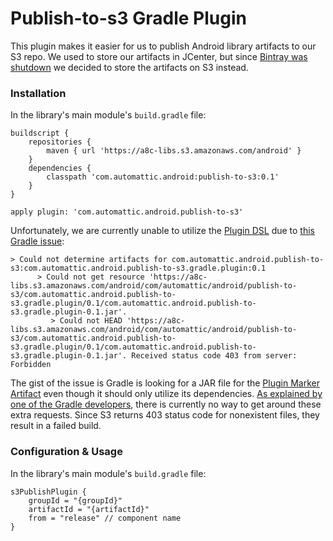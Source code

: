 # Publish-to-s3 Gradle Plugin

This plugin makes it easier for us to publish Android library artifacts to our S3 repo.
We used to store our artifacts in JCenter, but since [Bintray was shutdown](https://jfrog.com/blog/into-the-sunset-bintray-jcenter-gocenter-and-chartcenter/) we decided to store the artifacts on S3 instead.

### Installation

In the library's main module's `build.gradle` file:

```
buildscript {
    repositories {
        maven { url 'https://a8c-libs.s3.amazonaws.com/android' }
    }
    dependencies {
        classpath 'com.automattic.android:publish-to-s3:0.1'
    }
}

apply plugin: 'com.automattic.android.publish-to-s3'
```

Unfortunately, we are currently unable to utilize the [Plugin DSL](https://docs.gradle.org/current/userguide/plugins.html#sec:plugins_block) due to [this Gradle issue](https://github.com/gradle/gradle/issues/8754):

```
> Could not determine artifacts for com.automattic.android.publish-to-s3:com.automattic.android.publish-to-s3.gradle.plugin:0.1
      > Could not get resource 'https://a8c-libs.s3.amazonaws.com/android/com/automattic/android/publish-to-s3/com.automattic.android.publish-to-s3.gradle.plugin/0.1/com.automattic.android.publish-to-s3.gradle.plugin-0.1.jar'.
         > Could not HEAD 'https://a8c-libs.s3.amazonaws.com/android/com/automattic/android/publish-to-s3/com.automattic.android.publish-to-s3.gradle.plugin/0.1/com.automattic.android.publish-to-s3.gradle.plugin-0.1.jar'. Received status code 403 from server: Forbidden
```

The gist of the issue is Gradle is looking for a JAR file for the [Plugin Marker Artifact](https://docs.gradle.org/current/userguide/plugins.html#sec:plugin_markers) even though it should only utilize its dependencies.
[As explained by one of the Gradle developers](https://github.com/gradle/gradle/issues/8754#issuecomment-474011765), there is currently no way to get around these extra requests.
Since S3 returns 403 status code for nonexistent files, they result in a failed build.

### Configuration & Usage

In the library's main module's `build.gradle` file:

```
s3PublishPlugin {
    groupId = "{groupId}"
    artifactId = "{artifactId}"
    from = "release" // component name
}
```

